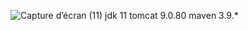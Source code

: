 ![Capture d’écran (11)](https://github.com/user-attachments/assets/46e9aaed-fcec-4df3-af5a-fa867d08cc46)
jdk 11
tomcat 9.0.80
maven 3.9.*